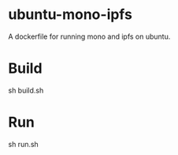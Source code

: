 # ubuntu-mono-ipfs
A dockerfile for running mono and ipfs on ubuntu.

# Build
sh build.sh

# Run
sh run.sh
